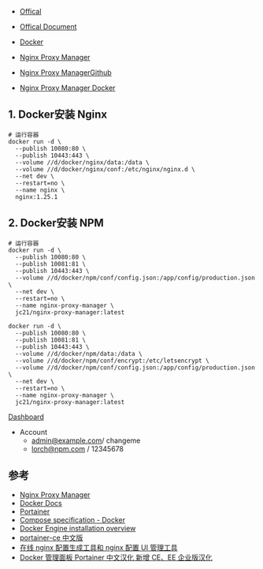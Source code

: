 - [Offical](https://nginx.org/)
- [Offical Document](https://nginx.org/en/docs/)
- [Docker](https://hub.docker.com/_/nginx)

- [Nginx Proxy Manager](https://nginxproxymanager.com/)
- [Nginx Proxy ManagerGithub](https://github.com/jc21/nginx-proxy-manager)
- [Nginx Proxy Manager Docker](https://hub.docker.com/r/jc21/nginx-proxy-manager)

## 1. Docker安装 Nginx
```shell
# 运行容器
docker run -d \
  --publish 10080:80 \
  --publish 10443:443 \
  --volume //d/docker/nginx/data:/data \
  --volume //d/docker/nginx/conf:/etc/nginx/nginx.d \
  --net dev \
  --restart=no \
  --name nginx \
  nginx:1.25.1
```

## 2. Docker安装 NPM
```shell
# 运行容器
docker run -d \
  --publish 10080:80 \
  --publish 10081:81 \
  --publish 10443:443 \
  --volume //d/docker/npm/conf/config.json:/app/config/production.json \
  --net dev \
  --restart=no \
  --name nginx-proxy-manager \
  jc21/nginx-proxy-manager:latest

docker run -d \
  --publish 10080:80 \
  --publish 10081:81 \
  --publish 10443:443 \
  --volume //d/docker/npm/data:/data \
  --volume //d/docker/npm/conf/encrypt:/etc/letsencrypt \
  --volume //d/docker/npm/conf/config.json:/app/config/production.json \
  --net dev \
  --restart=no \
  --name nginx-proxy-manager \
  jc21/nginx-proxy-manager:latest
```

[Dashboard](http://localhost:10081)
- Account
  - admin@example.com/ changeme
  - lorch@npm.com / 12345678

## 参考
- [Nginx Proxy Manager](https://nginxproxymanager.com/)
- [Docker Docs](https://docs.docker.com/)
- [Portainer](https://www.portainer.io/)
- [Compose specification - Docker](https://docs.docker.com/compose/compose-file/)
- [Docker Engine installation overview](https://docs.docker.com/engine/install/)
- [portainer-ce 中文版](https://hub.docker.com/r/6053537/portainer-ce)
- [在线 nginx 配置生成工具和 nginx 配置 UI 管理工具](https://sirliu.github.io/2021/8/%E5%9C%A8%E7%BA%BFnginx%E9%85%8D%E7%BD%AE%E7%94%9F%E6%88%90%E5%B7%A5%E5%85%B7%E5%92%8Cnginx%E9%85%8D%E7%BD%AEUI%E7%AE%A1%E7%90%86%E5%B7%A5%E5%85%B7/)
- [Docker 管理面板 Portainer 中文汉化 新增 CE、EE 企业版汉化](https://imnks.com/3406.html)
